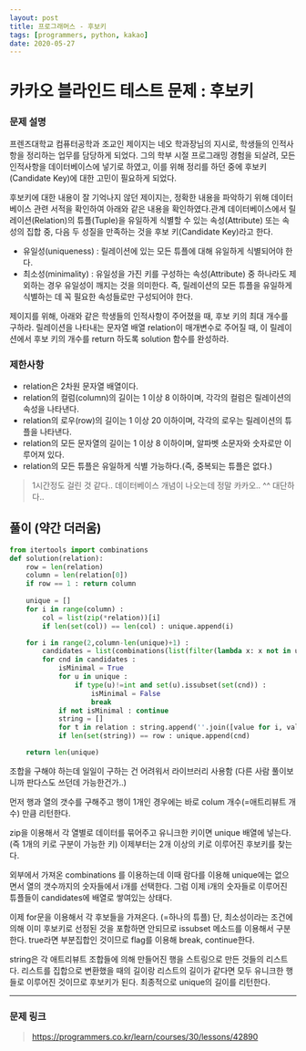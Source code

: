 ```yaml
---
layout: post
title: 프로그래머스 - 후보키
tags: [programmers, python, kakao]
date: 2020-05-27
---
```


# 카카오 블라인드 테스트 문제 : 후보키

### 문제 설명

프렌즈대학교 컴퓨터공학과 조교인 제이지는 네오 학과장님의 지시로, 학생들의 인적사항을 정리하는 업무를 담당하게 되었다.
그의 학부 시절 프로그래밍 경험을 되살려, 모든 인적사항을 데이터베이스에 넣기로 하였고, 이를 위해 정리를 하던 중에 후보키(Candidate Key)에 대한 고민이 필요하게 되었다.

후보키에 대한 내용이 잘 기억나지 않던 제이지는, 정확한 내용을 파악하기 위해 데이터베이스 관련 서적을 확인하여 아래와 같은 내용을 확인하였다.관계 데이터베이스에서 릴레이션(Relation)의 튜플(Tuple)을 유일하게 식별할 수 있는 속성(Attribute) 또는 속성의 집합 중, 다음 두 성질을 만족하는 것을 후보 키(Candidate Key)라고 한다.
- 유일성(uniqueness) : 릴레이션에 있는 모든 튜플에 대해 유일하게 식별되어야 한다.
- 최소성(minimality) : 유일성을 가진 키를 구성하는 속성(Attribute) 중 하나라도 제외하는 경우 유일성이 깨지는 것을 의미한다. 즉, 릴레이션의 모든 튜플을 유일하게 식별하는 데 꼭 필요한 속성들로만 구성되어야 한다.

제이지를 위해, 아래와 같은 학생들의 인적사항이 주어졌을 때, 후보 키의 최대 개수를 구하라.
릴레이션을 나타내는 문자열 배열 relation이 매개변수로 주어질 때,
이 릴레이션에서 후보 키의 개수를 return 하도록 solution 함수를 완성하라.

### 제한사항

- relation은 2차원 문자열 배열이다.
- relation의 컬럼(column)의 길이는 1 이상 8 이하이며, 각각의 컬럼은 릴레이션의 속성을 나타낸다.
- relation의 로우(row)의 길이는 1 이상 20 이하이며, 각각의 로우는 릴레이션의 튜플을 나타낸다.
- relation의 모든 문자열의 길이는 1 이상 8 이하이며, 알파벳 소문자와 숫자로만 이루어져 있다.
- relation의 모든 튜플은 유일하게 식별 가능하다.(즉, 중복되는 튜플은 없다.)
 

> 1시간정도 걸린 것 같다.. 데이터베이스 개념이 나오는데 정말 카카오.. ^^ 대단하다..

## 풀이 (약간 더러움)

```python
from itertools import combinations
def solution(relation):
    row = len(relation)
    column = len(relation[0])
    if row == 1 : return column
    
    unique = []
    for i in range(column) : 
        col = list(zip(*relation))[i]
        if len(set(col)) == len(col) : unique.append(i)

    for i in range(2,column-len(unique)+1) :
        candidates = list(combinations(list(filter(lambda x: x not in unique, range(column))),i))
        for cnd in candidates :
            isMinimal = True
            for u in unique :
                if type(u)!=int and set(u).issubset(set(cnd)) :
                    isMinimal = False
                    break
            if not isMinimal : continue
            string = []
            for t in relation : string.append(''.join([value for i, value in enumerate(t) if i in cnd]))
            if len(set(string)) == row : unique.append(cnd)

    return len(unique)
```

조합을 구해야 하는데 일일이 구하는 건 어려워서 라이브러리 사용함 (다른 사람 풀이보니까 판다스도 쓰던데 가능한건가..)

먼저 행과 열의 갯수를 구해주고 행이 1개인 경우에는 바로 colum 개수(=애트리뷰트 개수) 만큼 리턴한다.

zip을 이용해서 각 열별로 데이터를 묶어주고 유니크한 키이면 unique 배열에 넣는다. (즉 1개의 키로 구분이 가능한 키)
이제부터는 2개 이상의 키로 이루어진 후보키를 찾는다.

외부에서 가져온 combinations 를 이용하는데 이때 람다를 이용해 unique에는 없으면서 열의 갯수까지의 숫자들에서 i개를 선택한다.
그럼 이제 i개의 숫자들로 이루어진 튜플들이 candidates에 배열로 쌓여있는 상태다.

이제 for문을 이용해서 각 후보들을 가져온다. (=하나의 튜플)
단, 최소성이라는 조건에 의해 이미 후보키로 선정된 것을 포함하면 안되므로 issubset 메소드를 이용해서 구분한다.
true라면 부분집합인 것이므로 flag를 이용해 break, continue한다.

string은 각 애트리뷰트 조합들에 의해 만들어진 행을 스트링으로 만든 것들의 리스트다.
리스트를 집합으로 변환했을 때의 길이랑 리스트의 길이가 같다면 모두 유니크한 행들로 이루어진 것이므로 후보키가 된다.
최종적으로 unique의 길이를 리턴한다.

---

### 문제 링크

> https://programmers.co.kr/learn/courses/30/lessons/42890